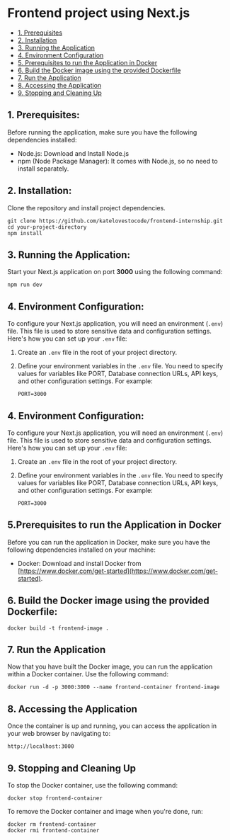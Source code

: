 # Frontend project using Next.js

- [1. Prerequisites](#1-prerequisites)
- [2. Installation ](#2-installation)
- [3. Running the Application](#3-running-the-application)
- [4. Environment Configuration](#4-environment-configuration)
- [5. Prerequisites to run the Application in Docker](#5-prerequisites-to-run-the-application-in-docker)
- [6. Build the Docker image using the provided Dockerfile](#6-build-the-docker-image-using-the-provided-dockerfile)
- [7. Run the Application](#7-run-the-application)
- [8. Accessing the Application](#8-accessing-the-application)
- [9. Stopping and Cleaning Up](#9-stopping-and-cleaning-up)

## 1. Prerequisites:

Before running the application, make sure you have the following dependencies installed:

- Node.js: Download and Install Node.js
- npm (Node Package Manager): It comes with Node.js, so no need to install separately.

## 2. Installation:

Clone the repository and install project dependencies.

```
git clone https://github.com/katelovestocode/frontend-internship.git
cd your-project-directory
npm install
```

## 3. Running the Application:

Start your Next.js application on port **3000** using the following command:

```
npm run dev
```

## 4. Environment Configuration:

To configure your Next.js application, you will need an environment (`.env`) file. This file is used to store sensitive data and configuration settings. Here's how you can set up your `.env` file:

1. Create an `.env` file in the root of your project directory.

2. Define your environment variables in the `.env` file. You need to specify values for variables like PORT, Database connection URLs, API keys, and other configuration settings. For example:

   ```env
   PORT=3000
   ```

## 4. Environment Configuration:

To configure your Next.js application, you will need an environment (`.env`) file. This file is used to store sensitive data and configuration settings. Here's how you can set up your `.env` file:

1. Create an `.env` file in the root of your project directory.

2. Define your environment variables in the `.env` file. You need to specify values for variables like PORT, Database connection URLs, API keys, and other configuration settings. For example:

   ```env
   PORT=3000
   ```

## 5.Prerequisites to run the Application in Docker

Before you can run the application in Docker, make sure you have the following dependencies installed on your machine:

- Docker: Download and install Docker from [https://www.docker.com/get-started](https://www.docker.com/get-started).

## 6. Build the Docker image using the provided Dockerfile:

```
docker build -t frontend-image .
```

## 7. Run the Application

Now that you have built the Docker image, you can run the application within a Docker container. Use the following command:

```
docker run -d -p 3000:3000 --name frontend-container frontend-image
```

## 8. Accessing the Application

Once the container is up and running, you can access the application in your web browser by navigating to:

```
http://localhost:3000
```

## 9. Stopping and Cleaning Up

To stop the Docker container, use the following command:

```
docker stop frontend-container
```

To remove the Docker container and image when you're done, run:

```
docker rm frontend-container
docker rmi frontend-container
```

